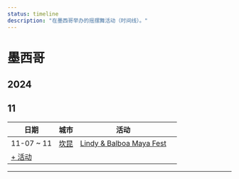 ```yaml
---
status: timeline
description: "在墨西哥举办的摇摆舞活动（时间线）。"
---
```


# 墨西哥

## 2024

## 11

| 日期 | 城市 | 活动 | |
| --- | --- | --- | --- |
| 11-07 ~ 11 | [坎昆](by_city.md#cancun) | [Lindy & Balboa Maya Fest](lindy-n-balboa-maya-fest-2024.md) |  |
| [+ 活动](https://github.com/swingdance/events/issues/new?assignees=&labels=add+event&projects=&template=02-add_entity.yml&title=%5B2024%2Fes_MX%5D%20Add%20Event%3A%20%3CName%3E&region=es_MX&province=&city=&org_id=&date_starts=2024-11-&date_ends=2024-11-)

---

